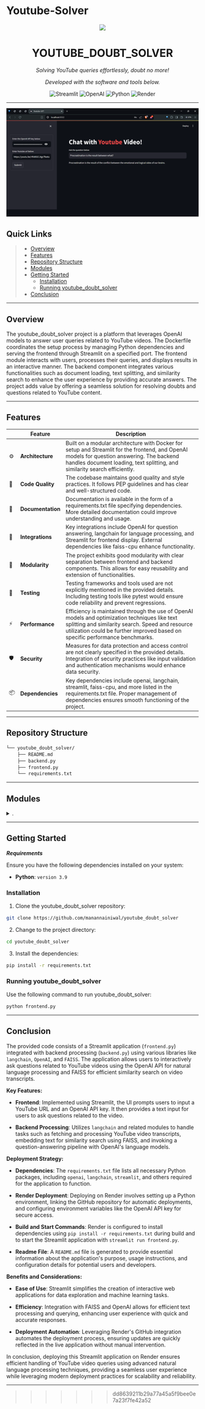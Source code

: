 # Youtube-Solver
<p align="center">
  <img src="https://cdn-icons-png.flaticon.com/512/6295/6295417.png" width="100" />
</p>
<p align="center">
    <h1 align="center">YOUTUBE_DOUBT_SOLVER</h1>
</p>
<p align="center">
    <em>Solving YouTube queries effortlessly, doubt no more!</em>

<p align="center">
		<em>Developed with the software and tools below.</em>
</p>
<p align="center">
	<img src="https://img.shields.io/badge/Streamlit-FF4B4B.svg?style=flat&logo=Streamlit&logoColor=white" alt="Streamlit">
	<img src="https://img.shields.io/badge/OpenAI-412991.svg?style=flat&logo=OpenAI&logoColor=white" alt="OpenAI">
	<img src="https://img.shields.io/badge/Python-3776AB.svg?style=flat&logo=Python&logoColor=white" alt="Python">
	<img src="https://img.shields.io/badge/Render-2496ED.svg?style=flat&logo=Render&logoColor=white" alt="Render">
</p>
<hr>

![Screenshot of Youtube-GPT](ytdoubtsolver.png)

##  Quick Links

> - [ Overview](#-overview)
> - [ Features](#-features)
> - [ Repository Structure](#-repository-structure)
> - [ Modules](#-modules)
> - [ Getting Started](#-getting-started)
>   - [ Installation](#-installation)
>   - [ Running youtube_doubt_solver](#-running-youtube_doubt_solver)
> - [ Conclusion](#-conclusion)

---

##  Overview

The youtube_doubt_solver project is a platform that leverages OpenAI models to answer user queries related to YouTube videos. The Dockerfile coordinates the setup process by managing Python dependencies and serving the frontend through Streamlit on a specified port. The frontend module interacts with users, processes their queries, and displays results in an interactive manner. The backend component integrates various functionalities such as document loading, text splitting, and similarity search to enhance the user experience by providing accurate answers. The project adds value by offering a seamless solution for resolving doubts and questions related to YouTube content.

---

##  Features

|    |   Feature         | Description |
|----|-------------------|---------------------------------------------------------------|
| ⚙️  | **Architecture**  | Built on a modular architecture with Docker for setup and Streamlit for the frontend, and OpenAI models for question answering. The backend handles document loading, text splitting, and similarity search efficiently. |
| 🔩 | **Code Quality**  | The codebase maintains good quality and style practices. It follows PEP guidelines and has clear and well-structured code. |
| 📄 | **Documentation** | Documentation is available in the form of a requirements.txt file specifying dependencies. More detailed documentation could improve understanding and usage. |
| 🔌 | **Integrations**  | Key integrations include OpenAI for question answering, langchain for language processing, and Streamlit for frontend display. External dependencies like faiss-cpu enhance functionality. |
| 🧩 | **Modularity**    | The project exhibits good modularity with clear separation between frontend and backend components. This allows for easy reusability and extension of functionalities. |
| 🧪 | **Testing**       | Testing frameworks and tools used are not explicitly mentioned in the provided details. Including testing tools like pytest would ensure code reliability and prevent regressions. |
| ⚡️  | **Performance**   | Efficiency is maintained through the use of OpenAI models and optimization techniques like text splitting and similarity search. Speed and resource utilization could be further improved based on specific performance benchmarks. |
| 🛡️ | **Security**      | Measures for data protection and access control are not clearly specified in the provided details. Integration of security practices like input validation and authentication mechanisms would enhance data security. |
| 📦 | **Dependencies**  | Key dependencies include openai, langchain, streamlit, faiss-cpu, and more listed in the requirements.txt file. Proper management of dependencies ensures smooth functioning of the project. |


---

##  Repository Structure

```sh
└── youtube_doubt_solver/
    ├── README.md
    ├── backend.py
    ├── frontend.py
    └── requirements.txt
```

---

##  Modules

<details closed><summary>.</summary>

| File                                                                                                   | Summary                                                                                                                                                                                                                                                         |
| ---                                                                                                    | ---                                                                                                                                                                                                                                                                                                                                      |
| [frontend.py](https://github.com/manannainiwal/youtube_doubt_solver/blob/master/frontend.py)           | The code in frontend.py orchestrates user interface interaction for the Youtube Doubt Solver project. It connects with the backend to process user queries and display results interactively.                                                                   |
| [backend.py](https://github.com/manannainiwal/youtube_doubt_solver/blob/master/backend.py)             | Role:** `backend.py` orchestrates OpenAI models for question answering on YouTube videos. Integrates document loading, text splitting, and similarity search functionalities for efficient processing. Enhances user experience by generating accurate answers. |
| [requirements.txt](https://github.com/manannainiwal/youtube_doubt_solver/blob/master/requirements.txt) | Code Summary:****File:** `requirements.txt`**Role:** Specifies dependencies for YouTube Doubt Solver **Features:** Includes openai, langchain, streamlit, faiss-cpu, and more.                                                                                  |

</details>

---

##  Getting Started

***Requirements***

Ensure you have the following dependencies installed on your system:

* **Python**: `version 3.9`

###  Installation

1. Clone the youtube_doubt_solver repository:

```sh
git clone https://github.com/manannainiwal/youtube_doubt_solver
```

2. Change to the project directory:

```sh
cd youtube_doubt_solver
```

3. Install the dependencies:

```sh
pip install -r requirements.txt
```

###  Running youtube_doubt_solver

Use the following command to run youtube_doubt_solver:

```sh
python frontend.py
```

---


## Conclusion


The provided code consists of a Streamlit application (`frontend.py`) integrated with backend processing (`backend.py`) using various libraries like `langchain`, `OpenAI`, and `FAISS`. The application allows users to interactively ask questions related to YouTube videos using the OpenAI API for natural language processing and FAISS for efficient similarity search on video transcripts.

**Key Features:**
- **Frontend**: Implemented using Streamlit, the UI prompts users to input a YouTube URL and an OpenAI API key. It then provides a text input for users to ask questions related to the video.
  
- **Backend Processing**: Utilizes `langchain` and related modules to handle tasks such as fetching and processing YouTube video transcripts, embedding text for similarity search using FAISS, and invoking a question-answering pipeline with OpenAI's language models.

**Deployment Strategy:**
- **Dependencies**: The `requirements.txt` file lists all necessary Python packages, including `openai`, `langchain`, `streamlit`, and others required for the application to function.
  
- **Render Deployment**: Deploying on Render involves setting up a Python environment, linking the GitHub repository for automatic deployments, and configuring environment variables like the OpenAI API key for secure access.
  
- **Build and Start Commands**: Render is configured to install dependencies using `pip install -r requirements.txt` during build and to start the Streamlit application with `streamlit run frontend.py`.
  
- **Readme File**: A `README.md` file is generated to provide essential information about the application's purpose, usage instructions, and configuration details for potential users and developers.

**Benefits and Considerations:**
- **Ease of Use**: Streamlit simplifies the creation of interactive web applications for data exploration and machine learning tasks.
  
- **Efficiency**: Integration with FAISS and OpenAI allows for efficient text processing and querying, enhancing user experience with quick and accurate responses.
  
- **Deployment Automation**: Leveraging Render's GitHub integration automates the deployment process, ensuring updates are quickly reflected in the live application without manual intervention.

In conclusion, deploying this Streamlit application on Render ensures efficient handling of YouTube video queries using advanced natural language processing techniques, providing a seamless user experience while leveraging modern deployment practices for scalability and reliability.

---
>>>>>>> dd8639211b29a77a45a5f9bee0e7a23f7fe42a52
